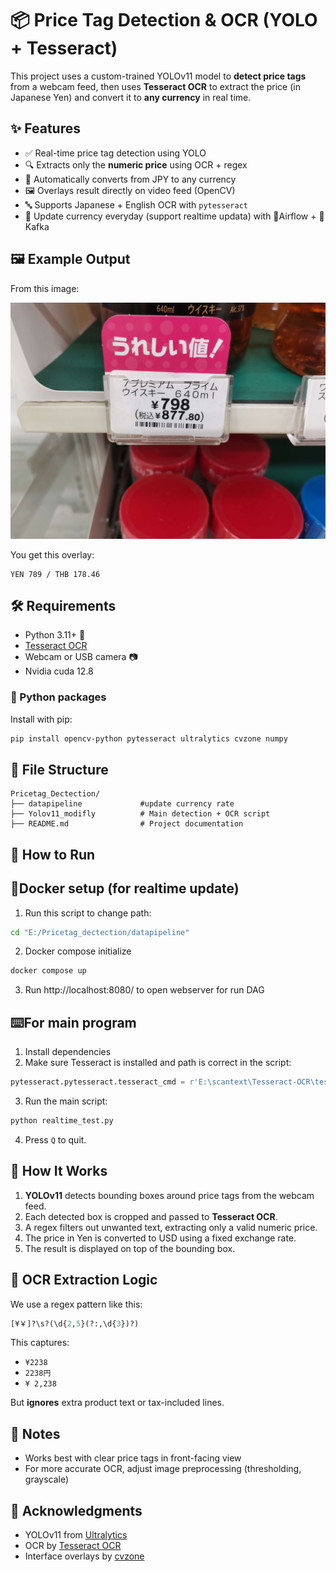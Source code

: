# 📦 Price Tag Detection & OCR (YOLO + Tesseract)

This project uses a custom-trained YOLOv11 model to **detect price tags** from a webcam feed, then uses **Tesseract OCR** to extract the price (in Japanese Yen) and convert it to **any currency** in real time.

## ✨ Features

- ✅ Real-time price tag detection using YOLO
- 🔍 Extracts only the **numeric price** using OCR + regex
- 💱 Automatically converts from JPY to any currency
- 🖼️ Overlays result directly on video feed (OpenCV)
- 🔤 Supports Japanese + English OCR with `pytesseract`
- 📅 Update currency everyday (support realtime updata) with 🍃Airflow + 📡Kafka

## 🖼️ Example Output

From this image:

![sample](./Yolov11_modifly/1.jpg)

You get this overlay:

```
YEN 789 / THB 178.46
```

## 🛠️ Requirements

- Python 3.11+ 🐍
- [Tesseract OCR](https://github.com/tesseract-ocr/tesseract)
- Webcam or USB camera 📷
- Nvidia cuda 12.8

### 🔧 Python packages

Install with pip:

```bash
pip install opencv-python pytesseract ultralytics cvzone numpy
```

## 📁 File Structure

```
Pricetag_Dectection/
├── datapipeline             #update currency rate
├── Yolov11_modifly          # Main detection + OCR script
├── README.md                # Project documentation
```

## 🚀 How to Run

## 🐋Docker setup (for realtime update)

1. Run this script to change path:

```bash
cd "E:/Pricetag_dectection/datapipeline"
```

2. Docker compose initialize

```bash
docker compose up
```

3. Run http://localhost:8080/ to open webserver for run DAG

## ⌨️For main program

1. Install dependencies
2. Make sure Tesseract is installed and path is correct in the script:

```python
pytesseract.pytesseract.tesseract_cmd = r'E:\scantext\Tesseract-OCR\tesseract.exe'
```

3. Run the main script:

```bash
python realtime_test.py
```

4. Press `Q` to quit.

## 🔎 How It Works

1. **YOLOv11** detects bounding boxes around price tags from the webcam feed.
2. Each detected box is cropped and passed to **Tesseract OCR**.
3. A regex filters out unwanted text, extracting only a valid numeric price.
4. The price in Yen is converted to USD using a fixed exchange rate.
5. The result is displayed on top of the bounding box.

## 📐 OCR Extraction Logic

We use a regex pattern like this:

```python
[¥￥]?\s?(\d{2,5}(?:,\d{3})?)
```

This captures:

- `¥2238`
- `2238円`
- `¥ 2,238`

But **ignores** extra product text or tax-included lines.

## 📌 Notes

- Works best with clear price tags in front-facing view
- For more accurate OCR, adjust image preprocessing (thresholding, grayscale)

## 🧠 Acknowledgments

- YOLOv11 from [Ultralytics](https://github.com/ultralytics/ultralytics)
- OCR by [Tesseract OCR](https://github.com/tesseract-ocr)
- Interface overlays by [cvzone](https://github.com/cvzone/cvzone)
